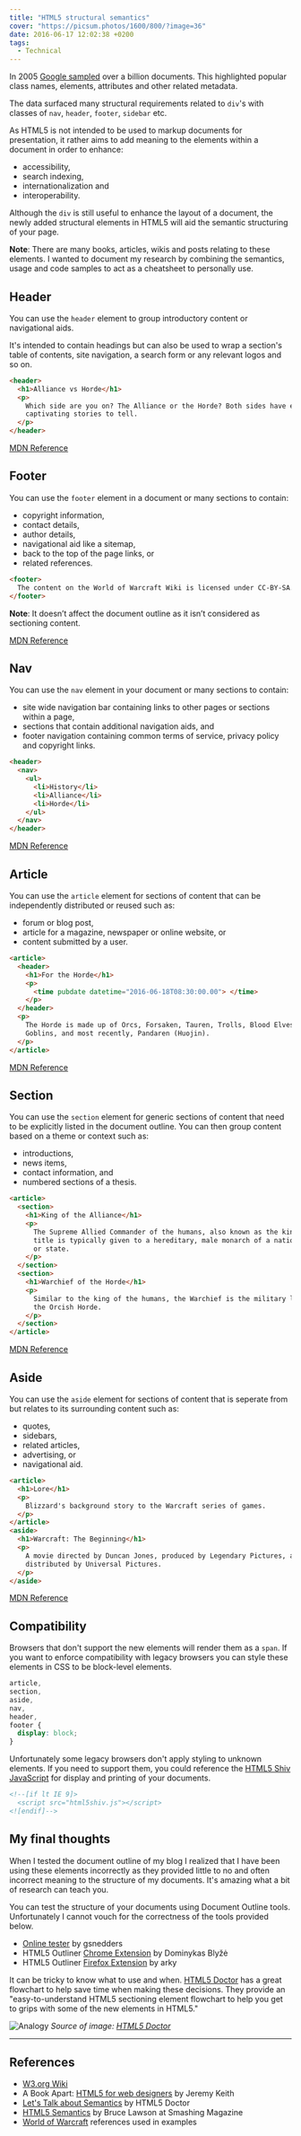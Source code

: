 ```yaml
---
title: "HTML5 structural semantics"
cover: "https://picsum.photos/1600/800/?image=36"
date: 2016-06-17 12:02:38 +0200
tags:
  - Technical
---
```


In 2005 [Google sampled](https://developers.google.com/webmasters/state-of-the-web/2005/)
over a billion documents. This highlighted popular class names,
elements, attributes and other related metadata.

The data surfaced many structural requirements related to `div`'s with
classes of `nav`, `header`, `footer`, `sidebar` etc.

As HTML5 is not intended to be used to markup documents for presentation, it
rather aims to add meaning to the elements within a document in order to
enhance:

- accessibility,
- search indexing,
- internationalization and
- interoperability.

Although the `div` is still useful to enhance the layout of a document, the
newly added structural elements in HTML5 will aid the semantic structuring
of your page.

**Note**: There are many books, articles, wikis and posts relating to these elements.
I wanted to document my research by combining the semantics, usage and code
samples to act as a cheatsheet to personally use.

## Header

You can use the `header` element to group introductory content or navigational
aids.

It's intended to contain headings but can also be used to wrap a section's
table of contents, site navigation, a search form or any relevant logos and so on.

```html
<header>
  <h1>Alliance vs Horde</h1>
  <p>
    Which side are you on? The Alliance or the Horde? Both sides have equally
    captivating stories to tell.
  </p>
</header>
```

[MDN Reference](https://developer.mozilla.org/en/docs/Web/HTML/Element/header)

## Footer

You can use the `footer` element in a document or many sections to
contain:

- copyright information,
- contact details,
- author details,
- navigational aid like a sitemap,
- back to the top of the page links, or
- related references.

```html
<footer>
  The content on the World of Warcraft Wiki is licensed under CC-BY-SA.
</footer>
```

**Note**: It doesn’t affect the document outline as it isn’t considered
as sectioning content.

[MDN Reference](https://developer.mozilla.org/en/docs/Web/HTML/Element/footer)

## Nav

You can use the `nav` element in your document or many sections to contain:

- site wide navigation bar containing links to other pages or sections within
  a page,
- sections that contain additional navigation aids, and
- footer navigation containing common terms of service, privacy policy and
  copyright links.

```html
<header>
  <nav>
    <ul>
      <li>History</li>
      <li>Alliance</li>
      <li>Horde</li>
    </ul>
  </nav>
</header>
```

[MDN Reference](https://developer.mozilla.org/en/docs/Web/HTML/Element/nav)

## Article

You can use the `article` element for sections of content that can be
independently distributed or reused such as:

- forum or blog post,
- article for a magazine, newspaper or online website, or
- content submitted by a user.

```html
<article>
  <header>
    <h1>For the Horde</h1>
    <p>
      <time pubdate datetime="2016-06-18T08:30:00.00"> </time>
    </p>
  </header>
  <p>
    The Horde is made up of Orcs, Forsaken, Tauren, Trolls, Blood Elves,
    Goblins, and most recently, Pandaren (Huojin).
  </p>
</article>
```

[MDN Reference](https://developer.mozilla.org/en/docs/Web/HTML/Element/article)

## Section

You can use the `section` element for generic sections of content that need to
be explicitly listed in the document outline. You can then group content based
on a theme or context such as:

- introductions,
- news items,
- contact information, and
- numbered sections of a thesis.

```html
<article>
  <section>
    <h1>King of the Alliance</h1>
    <p>
      The Supreme Allied Commander of the humans, also known as the king. This
      title is typically given to a hereditary, male monarch of a nation, region
      or state.
    </p>
  </section>
  <section>
    <h1>Warchief of the Horde</h1>
    <p>
      Similar to the king of the humans, the Warchief is the military leader of
      the Orcish Horde.
    </p>
  </section>
</article>
```

[MDN Reference](https://developer.mozilla.org/en/docs/Web/HTML/Element/section)

## Aside

You can use the `aside` element for sections of content that is seperate from
but relates to its surrounding content such as:

- quotes,
- sidebars,
- related articles,
- advertising, or
- navigational aid.

```html
<article>
  <h1>Lore</h1>
  <p>
    Blizzard's background story to the Warcraft series of games.
  </p>
</article>
<aside>
  <h1>Warcraft: The Beginning</h1>
  <p>
    A movie directed by Duncan Jones, produced by Legendary Pictures, and
    distributed by Universal Pictures.
  </p>
</aside>
```

[MDN Reference](https://developer.mozilla.org/en/docs/Web/HTML/Element/aside)

## Compatibility

Browsers that don't support the new elements will render them as a `span`. If
you want to enforce compatibility with legacy browsers you can style
these elements in CSS to be block-level elements.

```css
article,
section,
aside,
nav,
header,
footer {
  display: block;
}
```

Unfortunately some legacy browsers don't apply styling to unknown elements.
If you need to support them, you could reference the
[HTML5 Shiv JavaScript](https://github.com/aFarkas/html5shiv)
for display and printing of your documents.

```html
<!--[if lt IE 9]>
  <script src="html5shiv.js"></script>
<![endif]-->
```

## My final thoughts

When I tested the document outline of my blog I realized that I have been
using these elements incorrectly as they provided little to no and often
incorrect meaning to the structure of my documents. It's amazing what a bit of
research can teach you.

You can test the structure of your documents using Document Outline tools.
Unfortunately I cannot vouch for the correctness of the tools provided below.

- [Online tester](https://gsnedders.html5.org) by gsnedders
- HTML5 Outliner [Chrome Extension](https://chrome.google.com/webstore/detail/html5-outliner/afoibpobokebhgfnknfndkgemglggomo?hl=en)
  by Dominykas Blyžė
- HTML5 Outliner [Firefox Extension](https://addons.mozilla.org/en-US/firefox/addon/html5_outliner/)
  by arky

It can be tricky to know what to use and when.
[HTML5 Doctor](http://html5doctor.com) has a great
flowchart to help save time when making these decisions. They provide an
"easy-to-understand HTML5 sectioning element flowchart to
help you get to grips with some of the new elements in HTML5."

![Analogy](./html5-doctor-flowchart.jpg "HTML5 Sectioning Flowchart")
_Source of image: [HTML5 Doctor](http://html5doctor.com/downloads/h5d-sectioning-flowchart.pdf)_

---

## References

- [W3.org Wiki](https://www.w3.org/wiki/HTML_structural_elements)
- A Book Apart: [HTML5 for web designers](https://abookapart.com/products/html5-for-web-designers)
  by Jeremy Keith
- [Let's Talk about Semantics](http://html5doctor.com/lets-talk-about-semantics/)
  by HTML5 Doctor
- [HTML5 Semantics](https://www.smashingmagazine.com/2011/11/html5-semantics/)
  by Bruce Lawson at Smashing Magazine
- [World of Warcraft](http://wowwiki.wikia.com/) references used in examples
